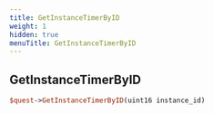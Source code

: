 ```yaml
---
title: GetInstanceTimerByID
weight: 1
hidden: true
menuTitle: GetInstanceTimerByID
---
```

## GetInstanceTimerByID
```perl
$quest->GetInstanceTimerByID(uint16 instance_id)
```